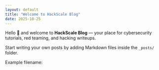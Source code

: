 ```yaml
---
layout: default
title: "Welcome to HackScale Blog"
date: 2025-10-25
---
```


Hello 👋 and welcome to **HackScale Blog** — your place for cybersecurity tutorials, red teaming, and hacking writeups.

Start writing your own posts by adding Markdown files inside the `_posts/` folder.

Example filename:
